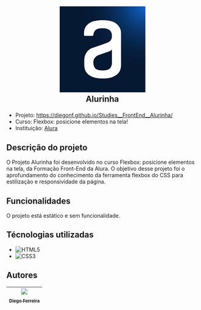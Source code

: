 ## <p align="center">![logo da Alura](./img/logos/logo.jfif)<br>Alurinha</p>

* Projeto: https://diegonf.github.io/Studies__FrontEnd__Alurinha/
* Curso: Flexbox: posicione elementos na tela!
* Instituição: [Alura](https://www.alura.com.br)


## Descrição do projeto
O Projeto Alurinha foi desenvolvido no curso Flexbox: posicione elementos na tela, da Formação Front-End da Alura.
O objetivo desse projeto foi o aprofundamento do conhecimento da ferramenta flexbox do CSS para estilização e responsividade da página.

## Funcionalidades
O projeto está estático e sem funcionalidade.

## Técnologias utilizadas
* ![HTML5](https://img.shields.io/badge/-HTML5-E34F26?style=flat-square&logo=html5&logoColor=white) 
* ![CSS3](https://img.shields.io/badge/-CSS3-1572B6?style=flat-square&logo=css3)

## Autores
| [<img src="https://avatars.githubusercontent.com/u/97759524?v=4" width=115><br><sub>Diego Ferreira</sub>](https://github.com/diegonf) | 
| :---: |